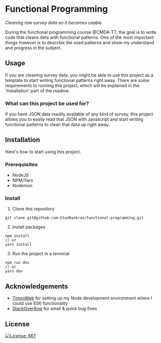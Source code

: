 # Functional Programming
_Cleaning raw survey data so it becomes usable_

During the functional programming course @CMDA-TT, the goal is to write code that cleans data with functional patterns. One of the most important things however is to describe the used patterns and show my understand and progress in the subject.

## Usage
If you are cleaning survey data, you might be able to use this project as a template to start writing functional patterns right away. There are some requirements to running this project, which will be explained in the 'Installation' part of the readme.

### What can this project be used for?
If you have JSON data readily available of any kind of survey, this project allows you to easily read that JSON with Javascript and start writing functional patterns to clean that data up right away.

## Installation
Here's how to start using this project.
### Prerequisites
* NodeJS 
* NPM/Yarn
* Nodemon

### Install
1. Clone this repository
```git
git clone git@github.com:StanBankras/functional-programming.git
```
2. Install packages
```
npm install
// or
yarn install
```
3. Run the project in a terminal
```
npm run dev
// or 
yarn dev
```

## Acknowledgements
* [TimonWeb](https://timonweb.com/javascript/how-to-enable-es6-imports-in-nodejs/) for setting up my Node development environment where I could use ES6 functionality
* [StackOverflow](https://stackoverflow.com/) for small & quick bug fixes

## License
[![License: MIT](https://img.shields.io/badge/License-MIT-yellow.svg)](https://opensource.org/licenses/MIT)
